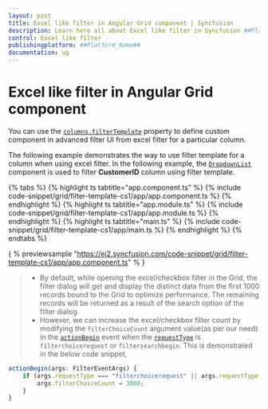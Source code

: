 ```yaml
---
layout: post
title: Excel like filter in Angular Grid component | Syncfusion
description: Learn here all about Excel like filter in Syncfusion ##Platform_Name## Grid component of Syncfusion Essential JS 2 and more.
control: Excel like filter 
publishingplatform: ##Platform_Name##
documentation: ug
---
```


# Excel like filter in Angular Grid component

You can use the [`columns.filterTemplate`](../../api/grid/column/#filtertemplate) property to define custom component in advanced filter UI from excel filter for a particular column.

The following example demonstrates the way to use filter template for a column when using excel filter. In the following example, the [`DropdownList`](https://ej2.syncfusion.com/angular/documentation/drop-down-list/getting-started/) component is used to filter **CustomerID** column using filter template.

{% tabs %}
{% highlight ts tabtitle="app.component.ts" %}
{% include code-snippet/grid/filter-template-cs1/app/app.component.ts %}
{% endhighlight %}
{% highlight ts tabtitle="app.module.ts" %}
{% include code-snippet/grid/filter-template-cs1/app/app.module.ts %}
{% endhighlight %}
{% highlight ts tabtitle="main.ts" %}
{% include code-snippet/grid/filter-template-cs1/app/main.ts %}
{% endhighlight %}
{% endtabs %}
  
{ % previewsample "https://ej2.syncfusion.com/code-snippet/grid/filter-template-cs1/app/app.component.ts" % }

> * By default, while opening the excel/checkbox filter in the Grid, the filter dialog will get and display the distinct data from the first 1000 records bound to the Grid to optimize performance. The remaining records will be returned as a result of the search option of the filter dialog.
> * However, we can increase the excel/checkbox filter count by modifying the `filterChoiceCount` argument value(as per our need) in the [`actionBegin`](../../api/grid/#actionBegin) event when the [`requestType`](../../api/grid/filterEventArgs/#requesttype) is `filterchoicerequest` or `filtersearchbegin`. This is demonstrated in the below code snippet,

```typescript
actionBegin(args: FilterEventArgs) {
    if (args.requestType === "filterchoicerequest" || args.requestType === "filtersearchbegin") {
        args.filterChoiceCount = 3000;
    }
}
```